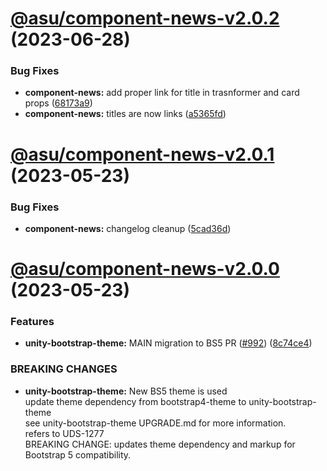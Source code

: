 # [@asu/component-news-v2.0.2](https://github.com/asu/asu-unity-stack/compare/@asu/component-news-v2.0.1...@asu/component-news-v2.0.2) (2023-06-28)


### Bug Fixes

* **component-news:** add proper link for title in trasnformer and card props ([68173a9](https://github.com/asu/asu-unity-stack/commit/68173a92124bcbfbdef25465f1bfc0f33542da4e))
* **component-news:** titles are now links ([a5365fd](https://github.com/asu/asu-unity-stack/commit/a5365fd483c499ec19b2b74937d631e0538e6755))

# [@asu/component-news-v2.0.1](https://github.com/asu/asu-unity-stack/compare/@asu/component-news-v2.0.0...@asu/component-news-v2.0.1) (2023-05-23)


### Bug Fixes

* **component-news:** changelog cleanup ([5cad36d](https://github.com/asu/asu-unity-stack/commit/5cad36db019ead9915431e47c24e1432de379e9d))

# [@asu/component-news-v2.0.0](https://github.com/asu/asu-unity-stack/compare/@asu/component-news-v1.1.2...@asu/component-news-v2.0.0) (2023-05-23)


### Features

* **unity-bootstrap-theme:** MAIN migration to BS5 PR ([#992](https://github.com/asu/asu-unity-stack/issues/992)) ([8c74ce4](https://github.com/asu/asu-unity-stack/commit/8c74ce4dc65278839b207b9ae895ea76e8e2195d))


### BREAKING CHANGES

* **unity-bootstrap-theme:** New BS5 theme is used<br>
update theme dependency from bootstrap4-theme to unity-bootstrap-theme<br>
see unity-bootstrap-theme UPGRADE.md for more information.<br>
refers to UDS-1277<br>
BREAKING CHANGE: updates theme dependency and markup for Bootstrap 5 compatibility.
